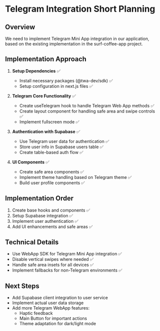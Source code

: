 # Telegram Integration Short Planning

## Overview
We need to implement Telegram Mini App integration in our application, based on the existing implementation in the surf-coffee-app project.

## Implementation Approach

1. **Setup Dependencies** ✅
   - Install necessary packages (@twa-dev/sdk) ✅
   - Setup configuration in next.js files ✅

2. **Telegram Core Functionality** ✅
   - Create useTelegram hook to handle Telegram Web App methods ✅
   - Create layout component for handling safe area and swipe controls ✅
   - Implement fullscreen mode ✅

3. **Authentication with Supabase** ✅
   - Use Telegram user data for authentication ✅
   - Store user info in Supabase users table ✅
   - Create table-based auth flow ✅

4. **UI Components** ✅
   - Create safe area components ✅
   - Implement theme handling based on Telegram theme ✅
   - Build user profile components ✅

## Implementation Order
1. Create base hooks and components ✅
2. Setup Supabase integration ✅
3. Implement user authentication ✅
4. Add UI enhancements and safe areas ✅

## Technical Details
- Use WebApp SDK for Telegram Mini App integration ✅
- Disable vertical swipes where needed ✅
- Handle safe area insets for all devices ✅
- Implement fallbacks for non-Telegram environments ✅

## Next Steps
- Add Supabase client integration to user service
- Implement actual user data storage
- Add more Telegram WebApp features:
  - Haptic feedback
  - Main Button for important actions
  - Theme adaptation for dark/light mode 